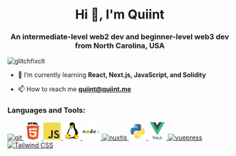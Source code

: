 <h1 align="center">Hi 👋, I'm Quiint</h1>
<h3 align="center">An intermediate-level web2 dev and beginner-level web3 dev from North Carolina, USA</h3>

<p align="left"> <img src="https://komarev.com/ghpvc/?username=glitchfixclt&label=Profile%20views&color=0e75b6&style=flat" alt="glitchfixclt" /> </p>

- 🌱 I’m currently learning **React, Next.js, JavaScript, and Solidity**

- 📫 How to reach me **quiint@quiint.me**


<h3 align="left">Languages and Tools:</h3>
<p align="left"> <a href="https://git-scm.com/" target="_blank"> <img src="https://www.vectorlogo.zone/logos/git-scm/git-scm-icon.svg" alt="git" width="40" height="40"/> </a> <a href="https://www.w3.org/html/" target="_blank"> <img src="https://raw.githubusercontent.com/devicons/devicon/master/icons/html5/html5-original-wordmark.svg" alt="html5" width="40" height="40"/> </a> <a href="https://developer.mozilla.org/en-US/docs/Web/JavaScript" target="_blank"> <img src="https://raw.githubusercontent.com/devicons/devicon/master/icons/javascript/javascript-original.svg" alt="javascript" width="40" height="40"/> </a> <a href="https://www.linux.org/" target="_blank"> <img src="https://raw.githubusercontent.com/devicons/devicon/master/icons/linux/linux-original.svg" alt="linux" width="40" height="40"/> </a> <a href="https://nodejs.org" target="_blank"> <img src="https://raw.githubusercontent.com/devicons/devicon/master/icons/nodejs/nodejs-original-wordmark.svg" alt="nodejs" width="40" height="40"/> </a> <a href="https://nuxtjs.org/" target="_blank"> <img src="https://www.vectorlogo.zone/logos/nuxtjs/nuxtjs-icon.svg" alt="nuxtjs" width="40" height="40"/> </a> <a href="https://www.python.org" target="_blank"> <img src="https://raw.githubusercontent.com/devicons/devicon/master/icons/python/python-original.svg" alt="python" width="40" height="40"/> </a> <a href="https://vuejs.org/" target="_blank"> <img src="https://raw.githubusercontent.com/devicons/devicon/master/icons/vuejs/vuejs-original-wordmark.svg" alt="vuejs" width="40" height="40"/> </a> <a href="https://vuepress.vuejs.org/" target="_blank"> <img src="https://raw.githubusercontent.com/AliasIO/wappalyzer/master/src/drivers/webextension/images/icons/VuePress.svg" alt="vuepress" width="40" height="40"/> </a> <a href="https://tailwindcss.com" target="_blank"> <img src="https://external-content.duckduckgo.com/iu/?u=https%3A%2F%2Fsymbols.getvecta.com%2Fstencil_97%2F3_tailwind-css-icon.43c02f69bf.png&f=1&nofb=1" alt="Tailwind CSS" width="40" height="40"/> </p>

